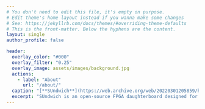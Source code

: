 ```yaml
---
# You don't need to edit this file, it's empty on purpose.
# Edit theme's home layout instead if you wanna make some changes
# See: https://jekyllrb.com/docs/themes/#overriding-theme-defaults
# This is the front-matter. Below the hyphens are the content.
layout: single
author_profile: false

header:
  overlay_color: "#000"
  overlay_filter: "0.25"
  overlay_image: assets/images/background.jpg
  actions:
    - label: "About"
      url: "/about/"
  caption: "[**SUndwich**](https://web.archive.org/web/20220301205859/http://acoustics.sabanciuniv.edu/~abozkurt/)"
  excerpt: "SUndwich is an open-source FPGA daughterboard designed for use in introductory digital design courses."
---
```

